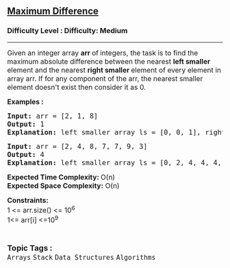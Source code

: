<h2><a href="https://www.geeksforgeeks.org/problems/maximum-difference-1587115620/0">Maximum Difference</a></h2><h3>Difficulty Level : Difficulty: Medium</h3><hr><div class="problems_problem_content__Xm_eO"><p><span style="font-size: 12pt;">Given an integer array <strong>arr </strong>of<strong> </strong>integers, the task is to find the maximum absolute difference between the nearest <strong>left smaller</strong> element and the nearest <strong>right smaller </strong>element of every element in array arr. If for any component of the arr, the nearest smaller element doesn't exist then consider it as 0.</span></p>
<p><span style="font-size: 12pt;"><strong>Examples :</strong></span></p>
<pre><span style="font-size: 12pt;"><strong>Input: </strong>arr = [2, 1, 8]
<strong>Output:</strong> 1<br><strong>Explanation: </strong>left smaller array ls = [0, 0, 1], right smaller array rs = [1, 0, 0]. Maximum Diff of abs(ls[i] - rs[i]) = 1</span></pre>
<pre><span style="font-size: 12pt;"><strong>Input: </strong>arr = [2, 4, 8, 7, 7, 9, 3]
<strong>Output:</strong> 4<br><strong>Explanation:</strong> left smaller array ls = [0, 2, 4, 4, 4, 7, 2], right smaller rs = [0, 3, 7, 3, 3, 3, 0]. Maximum Diff of abs(ls[i] - rs[i]) = abs(7 - 3) = 4</span></pre>
<p><span style="font-size: 12pt;"><strong>Expected Time Complexity: </strong>O(n)<br><strong>Expected Space&nbsp;</strong></span><strong style="font-family: -apple-system, BlinkMacSystemFont, 'Segoe UI', Roboto, Oxygen, Ubuntu, Cantarell, 'Open Sans', 'Helvetica Neue', sans-serif; font-size: 16px;">Complexity</strong><strong style="font-size: 12pt; font-family: -apple-system, BlinkMacSystemFont, 'Segoe UI', Roboto, Oxygen, Ubuntu, Cantarell, 'Open Sans', 'Helvetica Neue', sans-serif;">:</strong><span style="font-size: 12pt; font-family: -apple-system, BlinkMacSystemFont, 'Segoe UI', Roboto, Oxygen, Ubuntu, Cantarell, 'Open Sans', 'Helvetica Neue', sans-serif;"> O(n)</span></p>
<p><span style="font-size: 12pt;"><strong>Constraints:</strong><br>1 &lt;= arr.size() &lt;= 10<sup>6</sup><br>1&lt;= arr[i] &lt;=10<sup>9</sup><br></span></p></div><br><p><span style=font-size:18px><strong>Topic Tags : </strong><br><code>Arrays</code>&nbsp;<code>Stack</code>&nbsp;<code>Data Structures</code>&nbsp;<code>Algorithms</code>&nbsp;